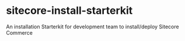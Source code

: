 # sitecore-install-starterkit
An installation Starterkit for development team to install/deploy Sitecore Commerce
